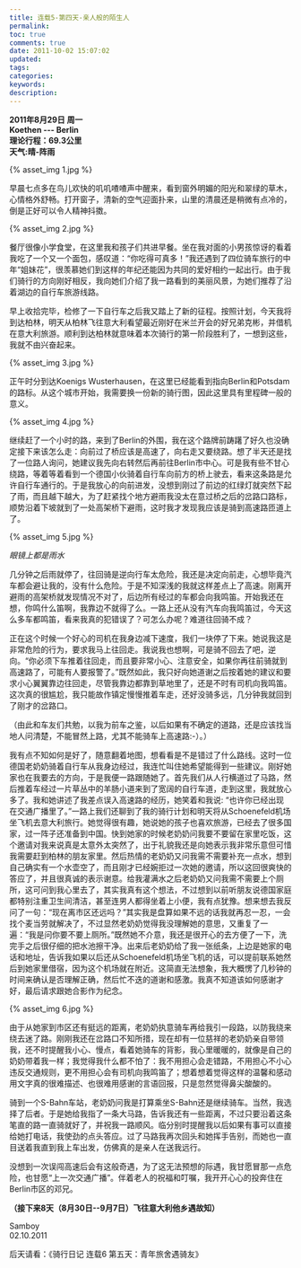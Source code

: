 ```yaml
---
title: 连载5-第四天-亲人般的陌生人
permalink:
toc: true
comments: true
date: 2011-10-02 15:07:02
updated:
tags:
categories:
keywords:
description:
---
```

**2011年8月29日 周一   
Koethen --- Berlin      
理论行程：69.3公里      
天气:晴-阵雨**

{% asset_img 1.jpg %}

早晨七点多在鸟儿欢快的叽叽喳喳声中醒来，看到窗外明媚的阳光和翠绿的草木，心情格外舒畅。打开窗子，清新的空气迎面扑来，山里的清晨还是稍微有点冷的，倒是正好可以令人精神抖擞。        

{% asset_img 2.jpg %}

餐厅很像小学食堂，在这里我和孩子们共进早餐。坐在我对面的小男孩惊讶的看着我吃了一个又一个面包，感叹道：“你吃得可真多！”我还遇到了四位骑车旅行的中年“姐妹花”，很羡慕她们到这样的年纪还能因为共同的爱好相约一起出行。由于我们骑行的方向刚好相反，我向她们介绍了我一路看到的美丽风景，为她们推荐了沿着湖边的自行车旅游线路。

早上收拾完毕，检修了一下自行车之后我又踏上了新的征程。按照计划，今天我将到达柏林，明天从柏林飞往意大利看望最近刚好在米兰开会的好兄弟克彬，并借机在意大利旅游。顺利到达柏林就意味着本次骑行的第一阶段胜利了，一想到这些，我就不由兴奋起来。

{% asset_img 3.jpg %}

正午时分到达Koenigs Wusterhausen，在这里已经能看到指向Berlin和Potsdam的路标。从这个城市开始，我需要换一份新的骑行图，因此这里具有里程碑一般的意义。

{% asset_img 4.jpg %}

继续赶了一个小时的路，来到了Berlin的外围，我在这个路牌前踌躇了好久也没确定接下来该怎么走：向前过了桥应该是高速了，向右走又要绕路。想了半天还是找了一位路人询问，她建议我先向右转然后再前往Berlin市中心。可是我有些不甘心绕路，等着等着看到一个德国小伙骑着自行车向前方的桥上驶去，看来这条路是允许自行车通行的。于是我放心的向前进发，没想到刚过了前边的红绿灯就突然下起了雨，而且越下越大，为了赶紧找个地方避雨我没太在意过桥之后的岔路口路标，顺势沿着下坡就到了一处高架桥下避雨，这时我才发现我应该是骑到高速路匝道上了。

{% asset_img 5.jpg %}

*眼镜上都是雨水* 

几分钟之后雨就停了，往回骑是逆向行车太危险，我还是决定向前走，心想毕竟汽车都会避让我的，没有什么危险。于是不知深浅的我就这样差点上了高速。刚离开避雨的高架桥就发现情况不对了，后边所有经过的车都会向我鸣笛。开始我还在想，你鸣什么笛啊，我靠边不就得了么。一路上还从没有汽车向我鸣笛过，今天这么多车都鸣笛，看来我真的犯错误了？可怎么办呢？难道往回骑不成？

正在这个时候一个好心的司机在我身边减下速度，我们一块停了下来。她说我这是非常危险的行为，要求我马上往回走。我说我也想啊，可是骑不回去了吧，逆向。“你必须下车推着往回走，而且要非常小心、注意安全，如果你再往前骑就到高速路了，可能有人要报警了。”既然如此，我只好向她道谢之后按着她的建议和要求小心翼翼靠边往回走，尽管我靠边都靠到草地里了，还是不时有司机向我鸣笛。这次真的很尴尬，我只能故作镇定慢慢推着车走，还好没骑多远，几分钟我就回到了刚才的岔路口。

（由此和车友们共勉，以我为前车之鉴，以后如果有不确定的道路，还是应该找当地人问清楚，不能冒然上路，尤其不能骑车上高速路:-）。）

我有点不知如何是好了，随意翻着地图，想看看是不是错过了什么路线。这时一位德国老奶奶骑着自行车从我身边经过，我连忙叫住她希望能得到一些建议。刚好她家也在我要去的方向，于是我便一路跟随她了。首先我们从人行横道过了马路，然后推着车经过一片草丛中的羊肠小道来到了宽阔的自行车道，走到这里，我就放心多了。我和她讲述了我差点误入高速路的经历，她笑着和我说: “也许你已经出现在交通广播里了。”一路上我们还聊到了我的骑行计划和明天将从Schoenefeld机场坐飞机去意大利旅行。她觉得很有趣，她说她的孩子也喜欢旅游，已经去了很多国家，过一阵子还准备到中国。快到她家的时候老奶奶问我要不要留在家里吃饭，这个邀请对我来说真是太意外太突然了，出于礼貌我还是向她表示我非常乐意但可惜我需要赶到柏林的朋友家里。然后热情的老奶奶又问我需不需要补充一点水，想到自己确实有一个水壶空了，而且刚才已经婉拒过一次她的邀请，所以这回很爽快的答应了，并且很真诚的表示谢意。给我灌满水之后老奶奶又问我需不需要上个厕所，这可问到我心里去了，其实我真有这个想法，不过想到以前听朋友说德国家庭都特别注重卫生间清洁，甚至连男人都得坐着上小便，我有点犹豫。想来想去我反问了一句：“现在离市区还远吗？”其实我是盘算如果不远的话我就再忍一忍，一会找个麦当劳就解决了，不过显然老奶奶觉得我没理解她的意思，又重复了一遍：“我是问你要不要上厕所。”既然她不介意，我还是很开心的去方便了一下，洗完手之后很仔细的把水池擦干净。出来后老奶奶给了我一张纸条，上边是她家的电话和地址，告诉我如果以后还从Schoenefeld机场坐飞机的话，可以提前联系她然后到她家里借宿，因为这个机场就在附近。这简直无法想象，我大概愣了几秒钟的时间来确认是否理解正确，然后忙不迭的道谢和感激。我真不知道该如何感谢才好，最后请求跟她合影作为纪念。

{% asset_img 6.jpg %}

由于从她家到市区还有挺远的距离，老奶奶执意骑车再给我引一段路，以防我绕来绕去迷了路。刚刚我还在岔路口不知所措，现在却有一位慈祥的老奶奶亲自带领我，还不时提醒我小心、慢点，看着她骑车的背影，我心里暖暖的，就像是自己的奶奶带着我一样；我觉得我什么都不怕了：我不用担心会走错路，不用担心不小心违反交通规则，更不用担心会有司机向我鸣笛了；想着想着觉得这样的温馨和感动用文字真的很难描述、也很难用感谢的言语回报，只是忽然觉得鼻尖酸酸的。

骑到一个S-Bahn车站，老奶奶问我是打算乘坐S-Bahn还是继续骑车。当然，我选择了后者。于是她给我指了一条大马路，告诉我还有一些距离，不过只要沿着这条笔直的路一直骑就好了，并祝我一路顺风。临分别时提醒我以后如果有事可以直接给她打电话，我使劲的点头答应。过了马路我再次回头和她挥手告别，而她也一直目送着我直到我上车出发，仿佛真的是亲人在送我远行。

没想到一次误闯高速后会有这般奇遇，为了这无法预想的际遇，我甘愿冒那一点危险，也甘愿“上一次交通广播”。伴着老人的祝福和叮嘱，我开开心心的投奔住在Berlin市区的邓兄。      

**（接下来8天（8月30日--9月7日）飞往意大利他乡遇故知）**

Samboy     
02.10.2011  

后天请看：《骑行日记 连载6 第五天：青年旅舍遇骑友》